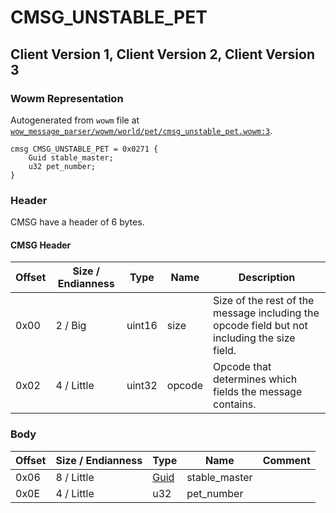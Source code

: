 # CMSG_UNSTABLE_PET

## Client Version 1, Client Version 2, Client Version 3

### Wowm Representation

Autogenerated from `wowm` file at [`wow_message_parser/wowm/world/pet/cmsg_unstable_pet.wowm:3`](https://github.com/gtker/wow_messages/tree/main/wow_message_parser/wowm/world/pet/cmsg_unstable_pet.wowm#L3).
```rust,ignore
cmsg CMSG_UNSTABLE_PET = 0x0271 {
    Guid stable_master;
    u32 pet_number;
}
```
### Header

CMSG have a header of 6 bytes.

#### CMSG Header

| Offset | Size / Endianness | Type   | Name   | Description |
| ------ | ----------------- | ------ | ------ | ----------- |
| 0x00   | 2 / Big           | uint16 | size   | Size of the rest of the message including the opcode field but not including the size field.|
| 0x02   | 4 / Little        | uint32 | opcode | Opcode that determines which fields the message contains.|

### Body

| Offset | Size / Endianness | Type | Name | Comment |
| ------ | ----------------- | ---- | ---- | ------- |
| 0x06 | 8 / Little | [Guid](../types/packed-guid.md) | stable_master |  |
| 0x0E | 4 / Little | u32 | pet_number |  |

